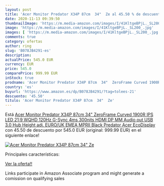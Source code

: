 ```yaml
---
layout: post
title: 'Acer Monitor Predator X34P 87cm  34"  Ze al 45.50 % de descuento'
date: 2020-11-13 09:39:50
thumbnailImage: 'https://m.media-amazon.com/images/I/41KltgeBPjL._SL200_.jpg'
image: 'https://m.media-amazon.com/images/I/41KltgeBPjL._SL200_.jpg'
images: [ 'https://m.media-amazon.com/images/I/41KltgeBPjL._SL200_.jpg' ]
comments: true
category: ofertas
author: ring
slug: 'B078JB4291-es'
description:
actualPrice: 545.0 EUR
currency: EUR
price: 545.0
comparePrice: 999.99 EUR
inStock: true
prodname: 'Acer Monitor Predator X34P 87cm  34"  ZeroFrame Curved 1900R IPS LED 21:9 WQHD 120Hz G-Sync 4ms 300nits HDMI DP MM Audio out USB 3.0 Hub Height adj. EURO/UK EMEA MPRII Black Predator Acer EcoDisplay'
country: 'es'
buyurl: 'https://www.amazon.es/dp/B078JB4291/?tag=tolees-21'
descuento: '45.50'
titulo: 'Acer Monitor Predator X34P 87cm  34"  Ze'
---
```


Está [Acer Monitor Predator X34P 87cm  34"  ZeroFrame Curved 1900R IPS LED 21:9 WQHD 120Hz G-Sync 4ms 300nits HDMI DP MM Audio out USB 3.0 Hub Height adj. EURO/UK EMEA MPRII Black Predator Acer EcoDisplay](https://www.amazon.es/dp/B078JB4291/?tag=tolees-21) con 45.50 de descuento por 545.0 EUR (original: 999.99 EUR) en el siguiente enlace!

[![Acer Monitor Predator X34P 87cm  34"  Ze](https://m.media-amazon.com/images/I/41KltgeBPjL._SL200_.jpg)](https://www.amazon.es/dp/B078JB4291/?tag=tolees-21)

Principales características:


[Ver la oferta!!](https://www.amazon.es/dp/B078JB4291/?tag=tolees-21)

Links participate in Amazon Associate program and might generate a comission on qualifying sales


